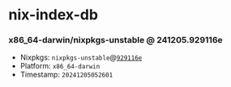 # nix-index-db
### x86_64-darwin/nixpkgs-unstable @ 241205.929116e
- Nixpkgs: `nixpkgs-unstable`@[`929116e`](https://github.com/NixOS/nixpkgs/commit/929116e316068c7318c54eb4d827f7d9756d5e9c)
- Platform: `x86_64-darwin`
- Timestamp: `20241205052601`

